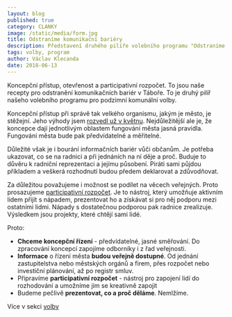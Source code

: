 ```yaml
---
layout: blog
published: true
category: CLANKY
image: /static/media/form.jpg
title: Odstraníme komunikační bariéry
description: Představení druhého pilíře volebního programu "Odstraníme komunikační bariéry"
tags: volby, program
author: Václav Klecanda
date: 2018-06-13
---
```


Koncepční přístup, otevřenost a participativní rozpočet.
To jsou naše recepty pro odstranění komunikačních bariér v Táboře.
To je druhý pilíř našeho volebního programu pro podzimní komunální volby.

Koncepční přístup při správě tak velkého organismu, jakým je město, je stěžejní.
Jeho výhody jsem [rozvedl už v květnu](/clanky/2018/05/06/koncepcni-pristup/).
Nejdůležitější ale je, že koncepce dají jednotlivým oblastem fungování města jasná pravidla.
Fungování města bude pak předvídatelné a měřitelné.

Důležité však je i bourání informačních bariér vůči občanům.
Je potřeba ukazovat, co se na radnici a při jednáních na ní děje a proč.
Buduje to důvěru k radniční reprezentaci a jejímu působení.
Piráti sami půjdou příkladem a veškerá rozhodnutí budou předem deklarovat a zdůvodňovat.

Za důležitou považujeme i možnost se podílet na věcech veřejných.
Proto prosazujeme [participativní rozpočet](http://www.participativnirozpocet.cz/o%20participativn%C3%ADm%20rozpo%C4%8Dtu).
Je to nástroj, který umožňuje aktivním lidem přijít s nápadem, prezentovat ho
a získávat si pro něj podporu mezi ostatními lidmi.
Nápady s dostatečnou podporou pak radnice zrealizuje.
Výsledkem jsou projekty, které chtějí sami lidé.

Proto:
- __Chceme koncepční řízení__ - předvídatelné, jasné směřování.
Do zpracování koncepcí zapojíme odborníky i z řad veřejnosti.
- __Informace__ o řízení města __budou veřejně dostupné__.
Od jednání zastupitelstva nebo městských orgánů a firem, přes rozpočet nebo investiční plánování, až po registr smluv.
- Připravíme __participativní rozpočet__ - nástroj pro zapojení lidí do rozhodování a umožníme jim se kreativně zapojit
- Budeme pečlivě __prezentovat, co a proč děláme__. Nemlžíme.

Více v sekci [volby](/volby/#bari)
